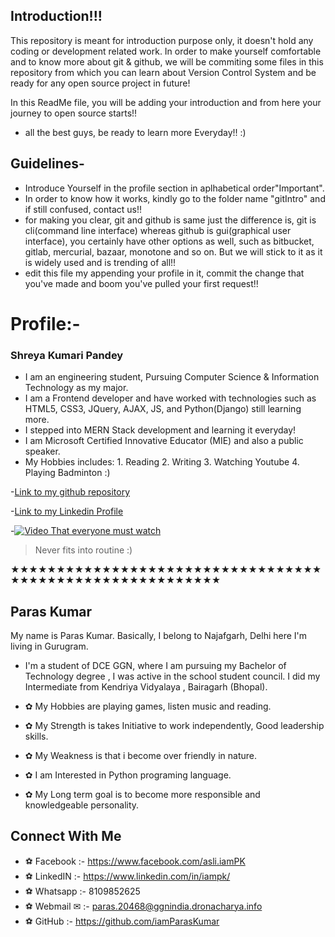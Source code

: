 ## Introduction!!!
This repository is meant for introduction purpose only, it doesn't hold any coding or development related work.
In order to make yourself comfortable and to know more about git & github, we will be commiting some files in this repository from which you can learn about Version Control System and be ready for any open source project in future!

In this ReadMe file, you will be adding your introduction and from here your journey to open source starts!!

- all the best guys, be ready to learn more Everyday!!  :)

## Guidelines-
- Introduce Yourself in the profile section in aplhabetical order"Important".
- In order to know how it works, kindly go to the folder name "gitIntro" and if still confused, contact us!! 
- for making you clear, git and github is same just the difference is, git is cli(command line interface) whereas github is gui(graphical user interface), you certainly have other options as well, such as bitbucket, gitlab, mercurial, bazaar, monotone and so on. But we will stick to it as it is widely used and is trending of all!!
- edit this file my appending your profile in it, commit the change that you've made and boom you've pulled your first request!!

# Profile:-

### Shreya Kumari Pandey
- I am an engineering student, Pursuing Computer Science & Information Technology as my major.
- I am a Frontend developer and have worked with technologies such as HTML5, CSS3, JQuery, AJAX, JS, and Python(Django) still learning more.
- I stepped into MERN Stack development and learning it everyday!
- I am Microsoft Certified Innovative Educator (MIE) and also a public speaker.
- My Hobbies includes: 1. Reading
                       2. Writing
                       3. Watching Youtube
                       4. Playing Badminton :)
                       
                       
-[Link to my github repository](https://www.github.com/shreyapy)

-[Link to my Linkedin Profile](https://www.linkedin.com/in/shreya-pandey-4b7b6214b/)

-[![Video That everyone must watch](http://img.youtube.com/vi/YOUTUBE_VIDEO_ID_HERE/0.jpg)](https://www.youtube.com/watch?v=-7TwMUyWSE0)
> Never fits into routine :)

★★★★★★★★★★★★★★★★★★★★★★★★★★★★★★★★★★★★★★★★★★★★★★★★★★★★★★★★★

## Paras Kumar ##  
 My name is Paras Kumar. Basically, I belong to Najafgarh, Delhi here I'm living in Gurugram.

-  I'm a student of DCE GGN, where I am pursuing my Bachelor of Technology degree , I was active in the school student council. I did my Intermediate from Kendriya Vidyalaya , Bairagarh (Bhopal).

- ✿ My Hobbies are playing games, listen music and reading.  
- ✿ My Strength is takes Initiative to work independently, Good leadership skills.
- ✿ My Weakness is that i become over friendly in nature.
- ✿ I am Interested in Python programing language.
- ✿ My Long term goal is to become more responsible and knowledgeable personality.

 ## Connect With Me ## 

- ⚽ Facebook   :- https://www.facebook.com/asli.iamPK
- ⚽ LinkedIN   :- https://www.linkedin.com/in/iampk/ 
- ⚽ Whatsapp   :- 8109852625 
- ⚽ Webmail ✉ :- paras.20468@ggnindia.dronacharya.info
- ⚽ GitHub     :- https://github.com/iamParasKumar
